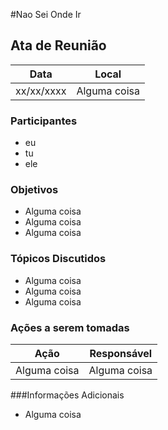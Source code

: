 #Nao Sei Onde Ir


## Ata de Reunião

Data         | Local
------------ | -------------
xx/xx/xxxx   |Alguma coisa


### Participantes
* eu
* tu
* ele

### Objetivos
* Alguma coisa
* Alguma coisa
* Alguma coisa

### Tópicos Discutidos
* Alguma coisa
* Alguma coisa
* Alguma coisa

### Ações a serem tomadas
Ação         | Responsável   
------------ | ------------- 
Alguma coisa |Alguma coisa   

###Informações Adicionais
* Alguma coisa


